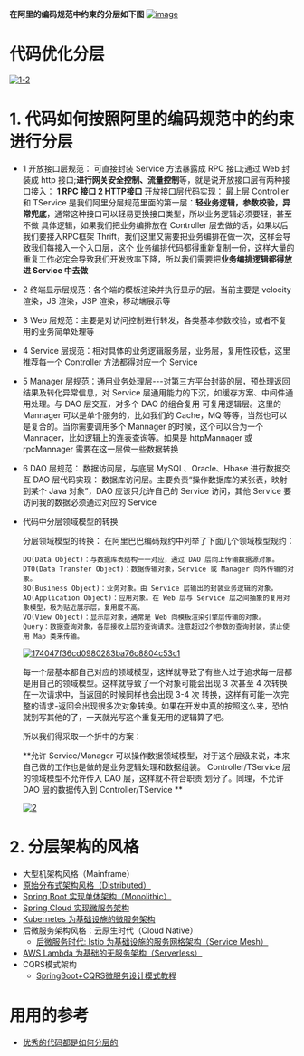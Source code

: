 **在阿里的编码规范中约束的分层如下图**
<a href="https://ibb.co/zZTMn0x"><img src="https://i.ibb.co/Wf4hxY5/image.png" alt="image" border="0"></a>

# 代码优化分层
<a href="https://ibb.co/vB8JPmv"><img src="https://i.ibb.co/fS7CptG/1-2.png" alt="1-2" border="0"></a>

# 1. 代码如何按照阿里的编码规范中的约束进行分层
  * 1 开放接口层规范：      可直接封装 Service 方法暴露成 RPC 接口;通过 Web 封装成 http 接口;**进行网关安全控制、流量控制**等，就是说开放接口层有两种接口接入： **1 RPC 接口  2 HTTP接口**
      开放接口层代码实现：  最上层 Controller 和 TService 是我们阿里分层规范里面的第一层：**轻业务逻辑，参数校验，异常兜底**，通常这种接口可以轻易更换接口类型，所以业务逻辑必须要轻，甚至不做
                          具体逻辑，如果我们把业务编排放在 Controller 层去做的话，如果以后我们要接入RPC框架 Thrift，我们这里又需要把业务编排在做一次，这样会导致我们每接入一个入口层，这个
                          业务编排代码都得重新复制一份，这样大量的重复工作必定会导致我们开发效率下降，所以我们需要把**业务编排逻辑都得放进 Service 中去做**
  
  * 2 终端显示层规范：各个端的模板渲染并执行显示的层。当前主要是 velocity 渲染，JS 渲染，JSP 渲染，移动端展示等
  
  * 3 Web 层规范：主要是对访问控制进行转发，各类基本参数校验，或者不复用的业务简单处理等
  
  * 4 Service 层规范：相对具体的业务逻辑服务层，业务层，复用性较低，这里推荐每一个 Controller 方法都得对应一个 Service
  
  * 5 Manager 层规范：通用业务处理层---对第三方平台封装的层，预处理返回结果及转化异常信息，对 Service 层通用能力的下沉，如缓存方案、中间件通用处理。与 DAO 层交互，对多个 DAO 的组合复用
                                     可复用逻辑层。这里的 Mannager 可以是单个服务的，比如我们的 Cache，MQ 等等，当然也可以是复合的。当你需要调用多个 Mannager 的时候，这个可以合为一个
                                     Mannager，比如逻辑上的连表查询等。如果是 httpMannager 或 rpcMannager 需要在这一层做一些数据转换              
  
  * 6 DAO 层规范：     数据访问层，与底层 MySQL、Oracle、Hbase 进行数据交互
      DAO 层代码实现： 数据库访问层。主要负责“操作数据库的某张表，映射到某个 Java 对象”，DAO 应该只允许自己的 Service 访问，其他 Service 要访问我的数据必须通过对应的 Service

  * 代码中分层领域模型的转换
    
    分层领域模型的转换：  在阿里巴巴编码规约中列举了下面几个领域模型规约：

        DO(Data Object)：与数据库表结构一一对应，通过 DAO 层向上传输数据源对象。
        DTO(Data Transfer Object)：数据传输对象，Service 或 Manager 向外传输的对象。
        BO(Business Object)：业务对象。由 Service 层输出的封装业务逻辑的对象。
        AO(Application Object)：应用对象。在 Web 层与 Service 层之间抽象的复用对象模型，极为贴近展示层，复用度不高。
        VO(View Object)：显示层对象，通常是 Web 向模板渲染引擎层传输的对象。
        Query：数据查询对象，各层接收上层的查询请求。注意超过2个参数的查询封装，禁止使用 Map 类来传输。

     <a href="https://ibb.co/0t9kQwn"><img src="https://i.ibb.co/DpMNLq1/174047f36cd0980283ba76c8804c53c1.png" alt="174047f36cd0980283ba76c8804c53c1" border="0"></a>
    
     每一个层基本都自己对应的领域模型，这样就导致了有些人过于追求每一层都是用自己的领域模型。这样就导致了一个对象可能会出现 3 次甚至 4 次转换在一次请求中，当返回的时候同样也会出现 3-4 次
     转换，这样有可能一次完整的请求-返回会出现很多次对象转换。如果在开发中真的按照这么来，恐怕就别写其他的了，一天就光写这个重复无用的逻辑算了吧。
     
     所以我们得采取一个折中的方案： 
     
     **允许 Service/Manager 可以操作数据领域模型，对于这个层级来说，本来自己做的工作也是做的是业务逻辑处理和数据组装。 Controller/TService 层的领域模型不允许传入 DAO 层，这样就不符合职责
     划分了。同理，不允许 DAO 层的数据传入到 Controller/TService **
    
    <a href="https://ibb.co/NSXBMgD"><img src="https://i.ibb.co/74HmqxM/2.png" alt="2" border="0"></a>


# 2. 分层架构的风格
  * 大型机架构风格（Mainframe）
  * [原始分布式架构风格（Distributed）](https://icyfenix.cn/architecture/architect-history/primitive-distribution.html)
  * [Spring Boot 实现单体架构（Monolithic）](https://icyfenix.cn/architecture/architect-history/monolithic.html)
  * [Spring Cloud 实现微服务架构](https://icyfenix.cn/exploration/projects/microservice_arch_springcloud.html)
  * [Kubernetes 为基础设施的微服务架构](https://icyfenix.cn/exploration/projects/microservice_arch_kubernetes.html)
  * 后微服务架构风格：云原生时代（Cloud Native）
    * [后微服务时代: Istio 为基础设施的服务网格架构（Service Mesh）](https://icyfenix.cn/exploration/projects/servicemesh_arch_istio.html)
  * [AWS Lambda 为基础的无服务架构（Serverless）](https://icyfenix.cn/exploration/projects/serverless_arch.html)
  * CQRS模式架构
    * [SpringBoot+CQRS微服务设计模式教程](https://www.jdon.com/55380) 






# 用用的参考

* [优秀的代码都是如何分层的](https://developer.51cto.com/art/202103/652080.htm)
